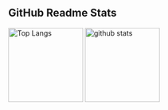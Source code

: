 ## GitHub Readme Stats

<p align="left"> 
  <img alt="Top Langs" height="150px" src="https://github-readme-stats.vercel.app/api/top-langs/?username=yukipeti&layout=compact&show_icons=true&theme=onedark" />
  <img alt="github stats" height="150px" src="https://github-readme-stats.vercel.app/api?username=yukipeti&theme=onedark&show_icons=ture" />
</p>
